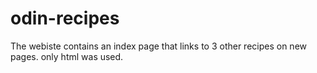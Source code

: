 # odin-recipes
The webiste contains an index page that links to 3 other recipes on new pages.
only html was used.